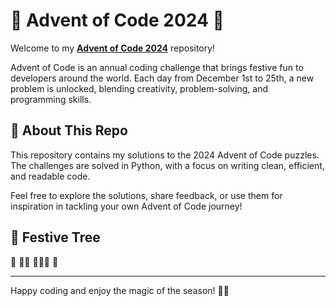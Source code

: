 # 🎄 Advent of Code 2024 🎄

Welcome to my **[Advent of Code 2024](https://adventofcode.com/2024/)** repository! 

Advent of Code is an annual coding challenge that brings festive fun to developers around the world. Each day from December 1st to 25th, a new problem is unlocked, blending creativity, problem-solving, and programming skills.

## 🎅 About This Repo
This repository contains my solutions to the 2024 Advent of Code puzzles. The challenges are solved in Python, with a focus on writing clean, efficient, and readable code.

Feel free to explore the solutions, share feedback, or use them for inspiration in tackling your own Advent of Code journey!

## 🎄 Festive Tree

   🎄
  🎄🎄
 🎄🎄🎄
   🎁

---

Happy coding and enjoy the magic of the season! 🎄✨